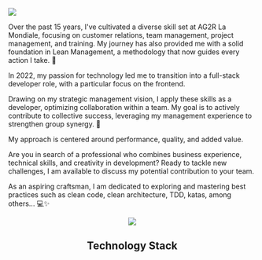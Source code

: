 <p align="center">

</p align="center">
<img src="https://github.com/Romain-Constant/Romain-Constant/assets/112573027/70665218-c766-471d-832e-417e45557504" />

<p align="center">

Over the past 15 years, I've cultivated a diverse skill set at AG2R La Mondiale, focusing on customer relations, team management, project management, and training. My journey has also provided me with a solid foundation in Lean Management, a methodology that now guides every action I take. 🌱

In 2022, my passion for technology led me to transition into a full-stack developer role, with a particular focus on the frontend.

Drawing on my strategic management vision, I apply these skills as a developer, optimizing collaboration within a team. My goal is to actively contribute to collective success, leveraging my management experience to strengthen group synergy. 🚀

My approach is centered around performance, quality, and added value.

Are you in search of a professional who combines business experience, technical skills, and creativity in development? Ready to tackle new challenges, I am available to discuss my potential contribution to your team.

As an aspiring craftsman, I am dedicated to exploring and mastering best practices such as clean code, clean architecture, TDD, katas, among others... 💻✨

</p>

<p align="center">
<img src="https://badges.pufler.dev/repos/Romain-Constant"/>
</p>
  


<h2 align="center">Technology Stack</h2>

